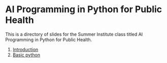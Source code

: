 # AI Programming in Python for Public Health	

This is a directory of slides for the Summer Institute class titled AI Programming in Python for Public Health.

1. [Introduction](https://smart-stats.github.io/ds4bio_book/slides/summer_institute/output/01_welcome_tmp_pyglide.html#/)
2. [Basic python](https://smart-stats.github.io/ds4bio_book/slides/summer_institute/output/02_python_basics_tmp_pyglide.html#/)


